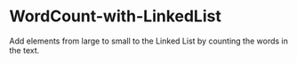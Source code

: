 # WordCount-with-LinkedList
Add elements from large to small to the Linked List by counting the words in the text.
